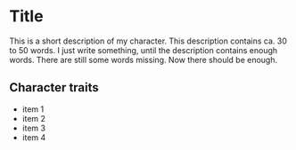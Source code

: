 # Title

This is a short description of my character. This description contains ca. 30 to 50 words. I just write something, until the description contains enough words. There are still some words missing. Now there should be enough.

## Character traits

* item 1
* item 2
* item 3
* item 4
